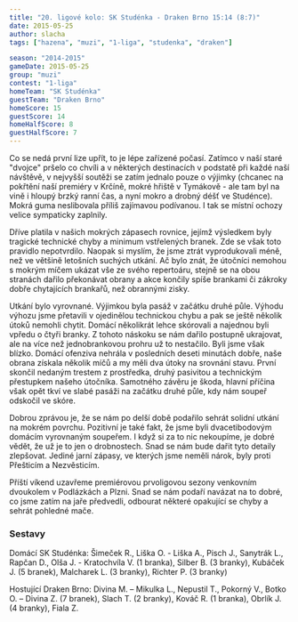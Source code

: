 ```yaml
---
title: "20. ligové kolo: SK Studénka - Draken Brno 15:14 (8:7)"
date: 2015-05-25
author: slacha
tags: ["hazena", "muzi", "1-liga", "studenka", "draken"]

season: "2014-2015"
gameDate: 2015-05-25
group: "muzi"
contest: "1-liga"
homeTeam: "SK Studénka"
guestTeam: "Draken Brno"
homeScore: 15
guestScore: 14
homeHalfScore: 8
guestHalfScore: 7
---
```


Co se nedá první lize upřít, to je lépe zařízené počasí. Zatímco v naší staré "dvojce" pršelo co chvíli a v některých destinacích v podstatě při každé naší návštěvě, v nejvyšší soutěži se zatím jednalo pouze o výjimky (chcanec na pokřtění naší premiéry v Krčíně, mokré hřiště v Tymákově - ale tam byl na vině i hloupý brzký ranní čas, a nyní mokro a drobný déšť ve Studénce). Mokrá guma neslibovala příliš zajímavou podívanou. I tak se místní ochozy velice sympaticky zaplnily.

Dříve platila v našich mokrých zápasech rovnice, jejímž výsledkem byly tragické technické chyby a minimum vstřelených branek. Zde se však toto pravidlo nepotvrdilo. Naopak si myslím, že jsme ztrát vyprodukovali méně, než ve většině letošních suchých utkání. Ač bylo znát, že útočníci nemohou s mokrým míčem ukázat vše ze svého repertoáru, stejně se na obou stranách dařilo překonávat obrany a akce končily spíše brankami či zákroky dobře chytajících brankařů, než obrannými zisky.

Utkání bylo vyrovnané. Výjimkou byla pasáž v začátku druhé půle. Výhodu výhozu jsme přetavili v ojedinělou technickou chybu a pak se ještě několik útoků nemohli chytit. Domácí několikrát lehce skórovali a najednou byli vpředu o čtyři branky. Z tohoto náskoku se nám dařilo postupně ukrajovat, ale na více než jednobrankovou prohru už to nestačilo. Byli jsme však blízko. Domácí ofenziva nehrála v posledních deseti minutách dobře, naše obrana získala několik míčů a my měli dva útoky na srovnání stavu. První skončil nedaným trestem z prostředka, druhý pasivitou a technickým přestupkem našeho útočníka. Samotného závěru je škoda, hlavní příčina však opět tkví ve slabé pasáži na začátku druhé půle, kdy nám soupeř odskočil ve skóre.

Dobrou zprávou je, že se nám po delší době podařilo sehrát solidní utkání na mokrém povrchu. Pozitivní je také fakt, že jsme byli dvacetibodovým domácím vyrovnaným soupeřem. I když si za to nic nekoupíme, je dobré vědět, že už je to jen o drobnostech. Snad se nám bude dařit tyto detaily zlepšovat. Jediné jarní zápasy, ve kterých jsme neměli nárok, byly proti Přešticím a Nezvěsticím.

Příští víkend uzavřeme premiérovou prvoligovou sezony venkovním dvoukolem v Podlázkách a Plzni. Snad se nám podaří navázat na to dobré, co jsme zatím na jaře předvedli, odbourat některé opakující se chyby a sehrát pohledné mače.


### Sestavy

Domácí SK Studénka: Šimeček R., Liška O. - Liška A., Pisch J., Sanytrák L., Rapčan D., Olša J. - Kratochvíla V. (1 branka), Silber B. (3 branky), Kubáček J. (5 branek), Malcharek L. (3 branky), Richter P. (3 branky)

Hostující Draken Brno: Divina M. – Mikulka L., Nepustil T., Pokorný V., Botko O. – Divina Z. (7 branek), Slach T. (2 branky), Kováč R. (1 branka), Obrlík J. (4 branky), Fiala Z. 


